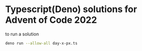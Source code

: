 # Typescript(Deno) solutions for Advent of Code 2022

to run a solution

```sh
deno run --allow-all day-x-px.ts
```
